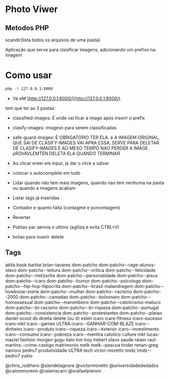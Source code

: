 # Photo Viwer

## Metodos PHP

scandir(lista todos os arquivos de uma pasta)

Aplicaçâo que serve para clasificar imagens, adicionando um prefixo na imagem

# Como usar

````sh
php -S 127.0.0.1:8000
````

+ Vá eM [http://127.0.0.1:8000/](http://127.0.0.1:8000/)

tem que ter as 3 pastas:

+ classified-images: É onde vai ficar a image após inserir o prefix
+ clasify-images: imagesn para serem classificadas
+ safe-guard-images: É OBRIGATORIO TER ELA. é A IMAGEM ORIGINAL, QUE SAI DE CLASIFY-IMAGES VAI APRA ESSA, SERVE PARA DELETAR DE CLASIFY-IMAGES E AO MESO TEMPO NAO PERDER A IMAGE. pROVAVLEMTEN DELETA ELA QUANDO TERMINAR

+ Ao clicar enter em input, já dar o click e salvar
+ colocar o autocomplete em tudo
+ Lidar quando nâo tem mais imagens, quando nao tem nenhuma na pasta ou quando a imagens acabam
+ Listar tags já inseridas
+ Contador e quanto falta (contagme e porcentagem)
+ Reverter
+ Pobtao par aenvia o ultimo (agiliza e evita CTRL+V)
+ botao para inserir delete

## Tags

akita
book
barbie
brian-tavares
dom-patcho
dom-patcho--rage-alunos-olavo
dom-patcho--leitura
dom-patcho--critica
dom-patcho--felicidade
dom-patcho--nietzsche
dom-patcho--personalidade
dom-patcho--jesus
dom-patcho--icaro
dom-patcho--humor
dom-patcho--psicologo
dom-patcho--hip-hop-hipocrita
dom-patcho--brasil-malandragem
dom-patcho--howknow-storie
dom-patcho--mulher
dom-patcho--racismo
dom-patcho--2000
dom-patcho--camadas
dom-patcho--bolsonaro
dom-patcho--homossexual
dom-patcho--marombeiro
dom-patcho--catolicismo-maluco
dom-patcho--br-racismo
dom-patcho--br-riqueza
dom-patcho--portugal
dom-patcho--consistencia
dom-patcho--protestantes
dom-patcho--platao
daniel-scoot
ds
direita
delete (ou d)
eslen
icaro
icaro-fitness
icaro-sucesso
icaro-mkt
icaro--games
ULTRA-icaro--GANHAR-COM-BLAZE
icaro--dinheiro
icaro--produto
icaro--riqueza
icaro--exterior
icaro--investimento
icaro--consumo
icaro--pobreza
icaro--mentira
catolico
culture
mkt
lucas-maciel
fashion
morgen
gugu
italo
hot-boy
hebert
olavo
saude
raiam
raul-martins--crime-castigo
matrimonio
melk
melk--pascoa
tinder
renan-greg
namoro
pedro7
produtividade
ULTRA
tech
victor-morettir
tmdz
tmdz--pedro7
yukio

@chris_rodihero
@slendelagnore
@victormorettir
@universidadededados
@caiommoreno
@raiamscarn
@orafaelpieroni
